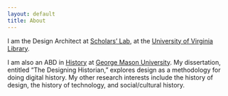 ```yaml
---
layout: default
title: About
---
```


I am the Design Architect at [Scholars’ Lab][scholars-lab], at the [University of Virginia Library][uva-library].

I am also an ABD in [History][gmu-history] at [George Mason University][gmu]. My dissertation, entitled “The Designing Historian,” explores design as a methodology for doing digital history. My other research interests include the history of design, the history of technology, and social/cultural history.

[scholars-lab]: http://scholarslab.org
[uva-library]: http://lib.virginia.edu
[gmu-history]: http://history.gmu.edu
[gmu]: http://www.gmu.edu

